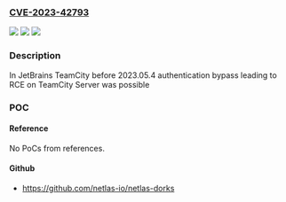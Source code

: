 ### [CVE-2023-42793](https://cve.mitre.org/cgi-bin/cvename.cgi?name=CVE-2023-42793)
![](https://img.shields.io/static/v1?label=Product&message=TeamCity&color=blue)
![](https://img.shields.io/static/v1?label=Version&message=0%3C%202023.05.4%20&color=brighgreen)
![](https://img.shields.io/static/v1?label=Vulnerability&message=CWE-288&color=brighgreen)

### Description

In JetBrains TeamCity before 2023.05.4 authentication bypass leading to RCE on TeamCity Server was possible

### POC

#### Reference
No PoCs from references.

#### Github
- https://github.com/netlas-io/netlas-dorks


